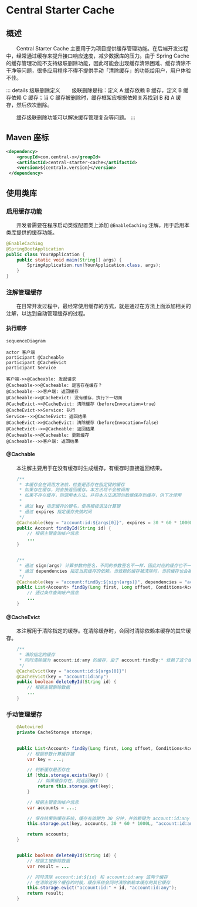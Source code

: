 # Central Starter Cache
## 概述
&emsp;&emsp;Central Starter Cache 主要用于为项目提供缓存管理功能。在后端开发过程中，经常通过缓存来提升接口响应速度，减少数据库的压力。由于 Spring Cache 的缓存管理功能不支持级联删除功能，因此可能会出现缓存清除困难、缓存清除不干净等问题，很多应用程序不得不提供手动「清除缓存」的功能给用户，用户体验不佳。

::: details 级联删除定义
&emsp;&emsp;级联删除是指：定义 A 缓存依赖 B 缓存，定义 B 缓存依赖 C 缓存；当 C 缓存被删除时，缓存框架应根据依赖关系找到 B 和 A 缓存，然后依次删除。

&emsp;&emsp;缓存级联删除功能可以解决缓存管理复杂等问题。
:::

## Maven 座标
```xml
<dependency>
    <groupId>com.central-x</groupId>
    <artifactId>central-starter-cache</artifactId>
    <version>${centralx.version}</version>
 </dependency>
```

## 使用类库
### 启用缓存功能
&emsp;&emsp;开发者需要在程序启动类或配置类上添加 `@EnableCaching` 注解，用于启用本类库提供的缓存功能。

```java
@EnableCaching
@SpringBootApplication
public class YourApplication {
    public static void main(String[] args) {
        SpringApplication.run(YourApplication.class, args);
    }
}
```

### 注解管理缓存
&emsp;&emsp;在日常开发过程中，最经常使用缓存的方式，就是通过在方法上面添加相关的注解，以达到自动管理缓存的过程。

#### 执行顺序

```mermaid
sequenceDiagram

actor 客户端
participant @Cacheable
participant @CacheEvict
participant Service

客户端->>@Cacheable: 发起请求
@Cacheable->>@Cacheable: 是否存在缓存？
@Cacheable-->>客户端: 返回缓存
@Cacheable->>@CacheEvict: 没有缓存，执行下一切面
@CacheEvict->>@CacheEvict: 清除缓存（beforeInvocation=true）
@CacheEvict->>Service: 执行
Service-->>@CacheEvict: 返回结果
@CacheEvict->>@CacheEvict: 清除缓存（beforeInvocation=false）
@CacheEvict-->>@Cacheable: 返回结果
@Cacheable->>@Cacheable: 更新缓存
@Cacheable-->>客户端: 返回结果
```

#### @Cachable
&emsp;&emsp;本注解主要用于在没有缓存时生成缓存，有缓存时直接返回结果。

```java
    /**
     * 本缓存会在调用方法前，检查是否存在指定键的缓存
     * 如果存在缓存，则直接返回缓存，本方法将不会被调用
     * 如果不存在缓存，则调用本方法，并将本方法返回的数据保存到缓存，供下次使用
     *
     * 通过 key 指定缓存的键名，使用模板语法计算键
     * 通过 expires 指定缓存失效时间
     */
    @Cacheable(key = "account:id:${args[0]}", expires = 30 * 60 * 1000L)
    public Account findById(String id) {
        // 根据主键查询帐户信息
        ...
    }


    /**
     * 通过 sign(args) 计算参数的签名，不同的参数签名不一样，因此对应的缓存也不一样。
     * 通过 dependencies 指定当前缓存的依赖。当依赖的缓存被清除时，当前缓存也会被一起清除。
     */
    @Cacheable(key = "account:findBy:${sign(args)}", dependencies = "account:id:any")
    public List<Account> findBy(Long first, Long offset, Conditions<Account> conditions, Orders<Account> orders) {
        // 通过条件查询帐户信息
        ...
    }
```

#### @CacheEvict
&emsp;&emsp;本注解用于清除指定的缓存。在清除缓存时，会同时清除依赖本缓存的其它缓存。

```java
    /**
     * 清除指定的缓存
     * 同时清除键为 account:id:any 的缓存，由于 account:findBy:* 依赖了这个缓存，因此也会被同时清除
     */
    @CacheEvict(key = "account:id:${args[0]}")
    @CacheEvict(key = "account:id:any")
    public boolean deleteById(String id) {
        // 根据主键删除数据
        ...
    }
```

### 手动管理缓存

```java
    @Autowired
    private CacheStorage storage;

    
    public List<Account> findBy(Long first, Long offset, Conditions<Account> conditions, Orders<Account> orders) {
        // 根据参数计算缓存键
        var key = ...;

        // 判断缓存是否存在
        if (this.storage.exists(key)) {
            // 如果缓存存在，则返回缓存
            return this.storage.get(key);
        }

        // 根据主键查询帐户信息
        var accounts = ...;

        // 保存结果到缓存系统，缓存有效期为 30 分钟，并依赖键为 account:id:any 的缓存
        this.storage.put(key, accounts, 30 * 60 * 1000L, "account:id:any");

        return accounts;
    }


    public boolean deleteById(String id) {
        // 根据主键删除数据
        var result = ...

        // 同时清除 account:id:${id} 和 account:id:any 这两个缓存
        // 在清除这两个缓存的时候，缓存系统会同时清除依赖本缓存的其它缓存
        this.storage.evict("account:id:" + id, "account:id:any");
        return result;
    }

```